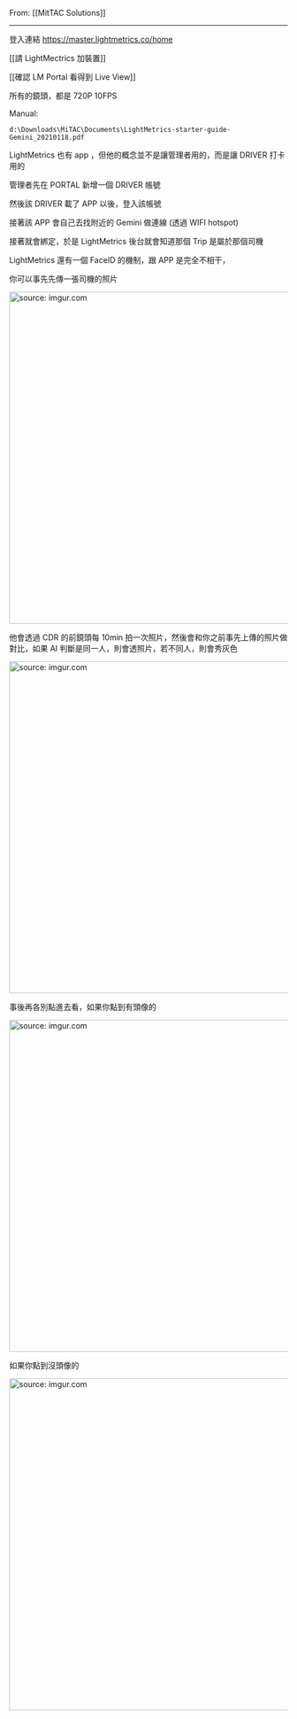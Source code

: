 From: [[MitTAC Solutions]]

---

登入連結
https://master.lightmetrics.co/home

[[請 LightMectrics 加裝置]]

[[確認 LM Portal 看得到 Live View]]

所有的鏡頭，都是 720P 10FPS

Manual:
```
d:\Downloads\MiTAC\Documents\LightMetrics-starter-guide-Gemini_20210118.pdf 
```

LightMetrics 也有 app ，但他的概念並不是讓管理者用的，而是讓 DRIVER 打卡用的

管理者先在 PORTAL 新增一個 DRIVER 帳號

然後該 DRIVER 載了 APP 以後，登入該帳號

接著該 APP 會自己去找附近的 Gemini 做連線 (透過 WIFI hotspot)

接著就會綁定，於是 LightMetrics 後台就會知道那個 Trip 是屬於那個司機

LightMetrics 還有一個 FaceID 的機制，跟 APP 是完全不相干，

你可以事先先傳一張司機的照片

<a href="https://imgur.com/uqZSjiZ"><img src="https://i.imgur.com/uqZSjiZ.png" title="source: imgur.com" width="600px"/></a>

他會透過 CDR 的前鏡頭每 10min 拍一次照片，然後會和你之前事先上傳的照片做對比，如果 AI 判斷是同一人，則會透照片，若不同人，則會秀灰色

<a href="https://imgur.com/EVu3B2b"><img src="https://i.imgur.com/EVu3B2b.png" title="source: imgur.com" width="600px"/></a>

事後再各別點進去看，如果你點到有頭像的

<a href="https://imgur.com/n2a3pBY"><img src="https://i.imgur.com/n2a3pBY.png" title="source: imgur.com" width="600px"/></a>

如果你點到沒頭像的

<a href="https://imgur.com/Lsbduoj"><img src="https://i.imgur.com/Lsbduoj.png" title="source: imgur.com" width="600px"/></a>

